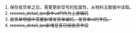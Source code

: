 1. 保存收货单之后，需要更新型号的批属性，从物料主数据中读取。
1. ~~receive_detail_lpn表中udf1作为上游编码~~
1. ~~收货单明细中需要新增发货单编码、发货单id的字段。~~
1. ~~receive_detail_lpn新增是否已经收货字段~~
